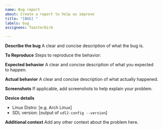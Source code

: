 ```yaml
---
name: Bug report
about: Create a report to help us improve
title: "[BUG] "
labels: bug
assignees: Toasterbirb

---
```


**Describe the bug**
A clear and concise description of what the bug is.

**To Reproduce**
Steps to reproduce the behavior:

**Expected behavior**
A clear and concise description of what you expected to happen.

**Actual behavior**
A clear and concise description of what actually happened.

**Screenshots**
If applicable, add screenshots to help explain your problem.

**Device details**
 - Linux Distro: [e.g. Arch Linux]
 - SDL version: [output of `sdl2-config --version`]

**Additional context**
Add any other context about the problem here.
